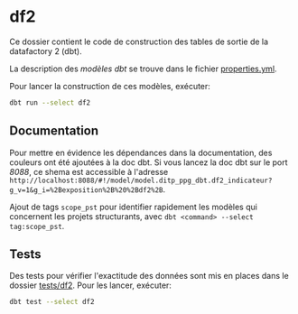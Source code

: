 # df2

Ce dossier contient le code de construction des tables de sortie de la datafactory 2 (dbt).

La description des *modèles dbt* se trouve dans le fichier [properties.yml](./properties.yml).

Pour lancer la construction de ces modèles, exécuter:

```sh
dbt run --select df2
```

## Documentation

Pour mettre en évidence les dépendances dans la documentation, des couleurs ont été ajoutées à la doc dbt. Si vous lancez la doc dbt sur le port *8088*, ce shema est accessible à l'adresse `http://localhost:8088/#!/model/model.ditp_ppg_dbt.df2_indicateur?g_v=1&g_i=%2Bexposition%2B%20%2Bdf2%2B`.

Ajout de tags `scope_pst` pour identifier rapidement les modèles qui concernent les projets structurants, avec `dbt <command> --select tag:scope_pst`.

## Tests

Des tests pour vérifier l'exactitude des données sont mis en places dans le dossier [tests/df2](../../tests/df2). Pour les lancer, exécuter:

```sh
dbt test --select df2
```